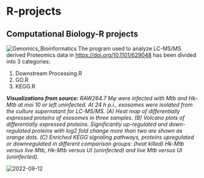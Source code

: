 # R-projects
## Computational Biology-R projects
![Genomics_Bioinformatics](https://user-images.githubusercontent.com/10911804/189701025-c088f840-0164-4c22-af9b-10c937e09bde.jpg)
The program used to analyze LC-MS/MS derived Proteomics data in <https://doi.org/10.1101/629048> has been divided into 3 categories:
1. Downstream Processing.R
2. GO.R
3. KEGG.R

***Visualizations from source:*** 
*RAW264.7 Mφ were infected with Mtb and Hk-Mtb at moi 10 or left uninfected. At 24 h p.i., exosomes were isolated from the culture supernatant for LC-MS/MS. (A) Heat map of differentially expressed proteins of exosomes in three samples. (B) Volcano plots of differentially expressed proteins. Significantly up-regulated and down-regulated proteins with log2 fold change more than two are shown as orange dots. (C) Enriched KEGG signaling pathways, proteins upregulated or downregulated in different comparison groups: (heat killed) Hk-Mtb versus live Mtb, Hk-Mtb versus UI (uninfected) and live Mtb versus UI (uninfected).*

![2022-09-12](https://user-images.githubusercontent.com/10911804/189721347-c18fd577-8f42-43e3-baa6-350ae6ca349e.png)






